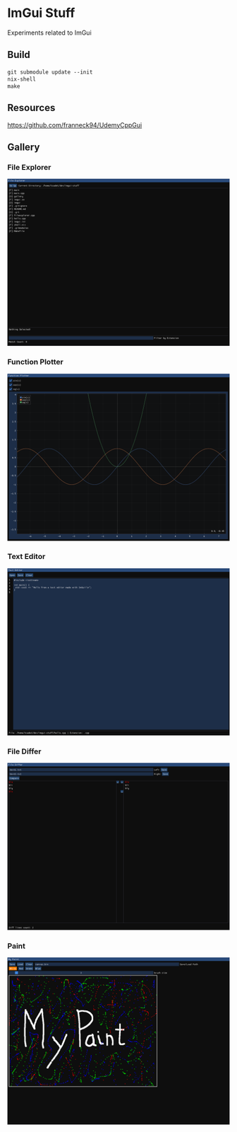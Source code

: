 # ImGui Stuff

Experiments related to ImGui

## Build

```shell
git submodule update --init
nix-shell
make
```

## Resources

https://github.com/franneck94/UdemyCppGui


## Gallery

### File Explorer

![Screenshot of the File Explorer UI](gallery/file_explorer.png)

### Function Plotter

![Screenshot of the Function Plotter UI](gallery/function_plotter.png)

### Text Editor

![Screenshot of the Text Editor UI](gallery/texteditor.png)

### File Differ

![Screenshot of the File Differ UI](gallery/filediffer.png)

### Paint

![Screenshot of the Paint UI](gallery/paint.png)
